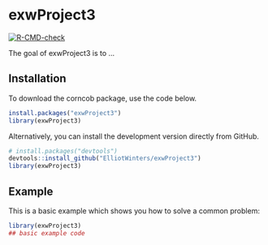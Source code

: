 
# exwProject3

<!-- badges: start -->
[![R-CMD-check](https://github.com/ElliotWinters/exwProject3/workflows/R-CMD-check/badge.svg)](https://github.com/ElliotWinters/exwProject3/actions)
<!-- badges: end -->

The goal of exwProject3 is to ...

## Installation

To download the corncob package, use the code below.

``` r
install.packages("exwProject3")
library(exwProject3)
```

Alternatively, you can install the development version directly from GitHub.

``` r
# install.packages("devtools")
devtools::install_github("ElliotWinters/exwProject3")
library(exwProject3)
```

## Example

This is a basic example which shows you how to solve a common problem:

``` r
library(exwProject3)
## basic example code
```

